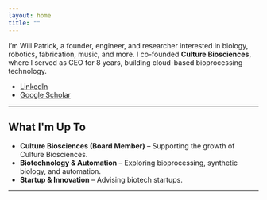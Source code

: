 ```yaml
---
layout: home
title: ""
--- 
```


I’m Will Patrick, a founder, engineer, and researcher interested in biology, robotics, fabrication, music, and more. I co-founded **Culture Biosciences**, where I served as CEO for 8 years, building cloud-based bioprocessing technology. 

- [LinkedIn](https://www.linkedin.com/in/wgpatrick)
- [Google Scholar](https://scholar.google.com/citations?user=pE91wmIAAAAJ&hl=en)

---

## What I'm Up To

- **Culture Biosciences (Board Member)** – Supporting the growth of Culture Biosciences.
- **Biotechnology & Automation** – Exploring bioprocessing, synthetic biology, and automation.
- **Startup & Innovation** – Advising biotech startups.

---
